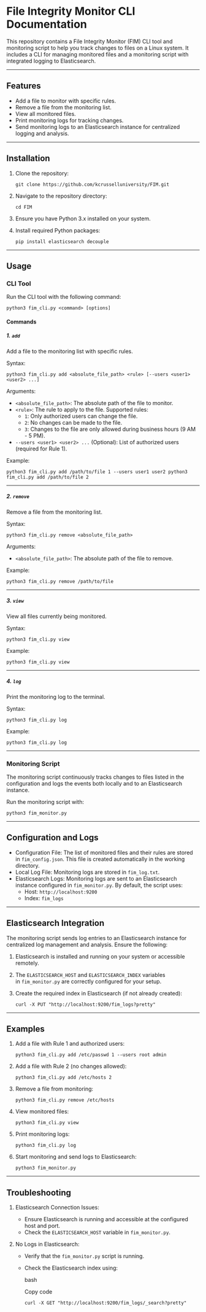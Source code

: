 File Integrity Monitor CLI Documentation
========================================

This repository contains a File Integrity Monitor (FIM) CLI tool and monitoring script to help you track changes to files on a Linux system. It includes a CLI for managing monitored files and a monitoring script with integrated logging to Elasticsearch.

* * * * *

Features
--------

-   Add a file to monitor with specific rules.
-   Remove a file from the monitoring list.
-   View all monitored files.
-   Print monitoring logs for tracking changes.
-   Send monitoring logs to an Elasticsearch instance for centralized logging and analysis.

* * * * *

Installation
------------

1.  Clone the repository:

    `git clone https://github.com/kcrusselluniversity/FIM.git`

2.  Navigate to the repository directory:

    `cd FIM`

3.  Ensure you have Python 3.x installed on your system.

4.  Install required Python packages:

    `pip install elasticsearch decouple`

* * * * *

Usage
-----

### CLI Tool

Run the CLI tool with the following command:


`python3 fim_cli.py <command> [options]`

#### Commands

##### 1\. `add`

Add a file to the monitoring list with specific rules.

Syntax:


`python3 fim_cli.py add <absolute_file_path> <rule> [--users <user1> <user2> ...]`

Arguments:

-   `<absolute_file_path>`: The absolute path of the file to monitor.
-   `<rule>`: The rule to apply to the file. Supported rules:
    -   `1`: Only authorized users can change the file.
    -   `2`: No changes can be made to the file.
    -   `3`: Changes to the file are only allowed during business hours (9 AM - 5 PM).
-   `--users <user1> <user2> ...` (Optional): List of authorized users (required for Rule 1).

Example:


`python3 fim_cli.py add /path/to/file 1 --users user1 user2
python3 fim_cli.py add /path/to/file 2`

* * * * *

##### 2\. `remove`

Remove a file from the monitoring list.

Syntax:


`python3 fim_cli.py remove <absolute_file_path>`

Arguments:

-   `<absolute_file_path>`: The absolute path of the file to remove.

Example:


`python3 fim_cli.py remove /path/to/file`

* * * * *

##### 3\. `view`

View all files currently being monitored.

Syntax:


`python3 fim_cli.py view`

Example:


`python3 fim_cli.py view`

* * * * *

##### 4\. `log`

Print the monitoring log to the terminal.

Syntax:


`python3 fim_cli.py log`

Example:


`python3 fim_cli.py log`

* * * * *

### Monitoring Script

The monitoring script continuously tracks changes to files listed in the configuration and logs the events both locally and to an Elasticsearch instance.

Run the monitoring script with:


`python3 fim_monitor.py`

* * * * *

Configuration and Logs
----------------------

-   Configuration File: The list of monitored files and their rules are stored in `fim_config.json`. This file is created automatically in the working directory.
-   Local Log File: Monitoring logs are stored in `fim_log.txt`.
-   Elasticsearch Logs: Monitoring logs are sent to an Elasticsearch instance configured in `fim_monitor.py`. By default, the script uses:
    -   Host: `http://localhost:9200`
    -   Index: `fim_logs`

* * * * *

Elasticsearch Integration
-------------------------

The monitoring script sends log entries to an Elasticsearch instance for centralized log management and analysis. Ensure the following:

1.  Elasticsearch is installed and running on your system or accessible remotely.
2.  The `ELASTICSEARCH_HOST` and `ELASTICSEARCH_INDEX` variables in `fim_monitor.py` are correctly configured for your setup.
3.  Create the required index in Elasticsearch (if not already created):

    `curl -X PUT "http://localhost:9200/fim_logs?pretty"`

* * * * *

Examples
--------

1.  Add a file with Rule 1 and authorized users:

    `python3 fim_cli.py add /etc/passwd 1 --users root admin`

2.  Add a file with Rule 2 (no changes allowed):

    `python3 fim_cli.py add /etc/hosts 2`

3.  Remove a file from monitoring:

    `python3 fim_cli.py remove /etc/hosts`

4.  View monitored files:

    `python3 fim_cli.py view`

5.  Print monitoring logs:

    `python3 fim_cli.py log`

6.  Start monitoring and send logs to Elasticsearch:

    `python3 fim_monitor.py`

* * * * *

Troubleshooting
---------------

1.  Elasticsearch Connection Issues:

    -   Ensure Elasticsearch is running and accessible at the configured host and port.
    -   Check the `ELASTICSEARCH_HOST` variable in `fim_monitor.py`.
2.  No Logs in Elasticsearch:

    -   Verify that the `fim_monitor.py` script is running.
    -   Check the Elasticsearch index using:

        bash

        Copy code

        `curl -X GET "http://localhost:9200/fim_logs/_search?pretty"`